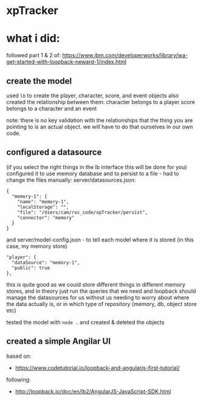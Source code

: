 # xpTracker

# what i did:
followed part 1 & 2 of: https://www.ibm.com/developerworks/library/wa-get-started-with-loopback-neward-1/index.html

## create the model
used `lb` to create the player, character, score, and event objects
also created the relationship between them:
character belongs to a player
score belongs to a character and an event

note: there is no key validation with the relationships that the thing you are pointing to is an actual object.
we will have to do that ourselves in our own code.

## configured a datasource
(if you select the right things in the lb interface this will be done for you)
configured it to use memory database and to persist to a file - had to change the files manually:
server/datasources.json:
```
{
  "memory-1": {
    "name": "memory-1",
    "localStorage": "",
    "file": "/Users/cam/roc_code/xpTracker/persist",
    "connector": "memory"
  }
}
```

and server/model-config.json - to tell each model where it is stored (in this case, my memory store)
```
"player": {
  "dataSource": "memory-1",
  "public": true
},
```
this is quite good as we could store different things in different memory stores, and in theory just run the queries that we need and loopback should manage the datasources for us without us needing to worry about where the data actually is, or in which type of repository (memory, db, object store etc)

tested the model with `node .` and created & deleted the objects

## created a simple Angilar UI
based on:
* https://www.codetutorial.io/loopback-and-angularjs-first-tutorial/


following:
* http://loopback.io/doc/en/lb2/AngularJS-JavaScript-SDK.html

